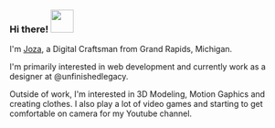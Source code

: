 ### Hi there! <img src="https://github.com/codrkoaz/codrkoaz/assets/51058620/ed8f18e4-d101-4f80-9974-945efb77aade" width=40>


I'm <a href="https://link-in-bio-11k3.vercel.app/">Joza</a>, a Digital Craftsman from Grand Rapids, Michigan.

I'm primarily interested in web development and currently work as a designer at @unfinishedlegacy.

Outside of work, I'm interested in 3D Modeling, Motion Gaphics and creating clothes. I also play a lot of video games and starting to get comfortable on camera for my Youtube channel. 
